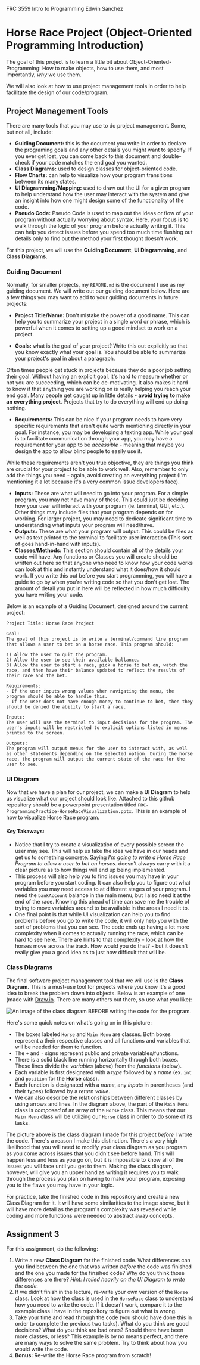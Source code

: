 FRC 3559 Intro to Programming
Edwin Sanchez
# Horse Race Project (Object-Oriented Programming Introduction)
The goal of this project is to learn a little bit about Object-Oriented-Programming: How to make objects, how to use them, and most importantly, *why* we use them.

We will also look at how to use project management tools in order to help facilitate the design of our code/program.

## Project Management Tools
There are many tools that you may use to do project management. Some, but not all, include:
* **Guiding Document:** this is the document you write in order to declare the programing goals and any other details you might want to specify. If you ever get lost, you can come back to this document and double-check if your code matches the end goal you wanted.
* **Class Diagrams:** used to design classes for object-oriented code.
* **Flow Charts:** can help to visualize how your program transitions between its many states.
* **UI Diagramming/Mapping:** used to draw out the UI for a given program to help understand how the user may interact with the system and give an insight into how one might design some of the functionality of the code.
* **Pseudo Code:** Pseudo Code is used to map out the ideas or flow of your program without actually worrying about syntax. Here, your focus is to walk through the logic of your program before actually writing it. This can help you detect issues before you spend too much time flushing out details only to find out the method your first thought doesn't work.

For this project, we will use the **Guiding Document**, **UI Diagramming**, and **Class Diagrams**.

### Guiding Document
Normally, for smaller projects, my `README.md` is the document I use as my guiding document. We will write out our guiding document below. Here are a few things you may want to add to your guiding documents in future projects:

* **Project Title/Name:** Don't mistake the power of a good name. This can help you to summarize your project in a single word or phrase, which is powerful when it comes to setting up a good mindset to work on a project.

* **Goals:** what is the goal of your project? Write this out explicitly so that you know exactly what your goal is. You should be able to summarize your project's goal in about a paragraph.

Often times people get stuck in projects because they do a poor job setting their goal. Without having an explicit goal, it's hard to measure whether or not you are succeeding, which can be de-motivating. It also makes it hard to know if that anything you are working on is really helping you reach your end goal. Many people get caught up in little details - **avoid trying to make an everything project**. Projects that try to do everything will end up doing nothing.

* **Requirements:** This can be nice if your program needs to have very specific requirements that aren't quite worth mentioning directly in your goal. For instance, you may be developing a texting app. While your goal is to facilitate communication through your app, you may have a requirement for your app to be *accessible* - meaning that maybe you design the app to allow blind people to easily use it. 

While these requirements aren't you true objective, they are things you think are crucial for your project to be able to work well. Also, remember to only add the things you need - again, avoid creating an everything project (I'm mentioning it a lot because it's a very common issue developers face).

* **Inputs:** These are what will need to go into your program. For a simple program, you may not have many of these. This could just be deciding how your user will interact with your program (ie. terminal, GUI, etc.). Other things may include files that your program depends on for working. For larger project, you may need to dedicate significant time to understanding what inputs your program will need/have.
* **Outputs:** These are what your program will output. This could be files as well as text printed to the terminal to facilitate user interaction (This sort of goes hand-in-hand with inputs).
* **Classes/Methods:** This section should contain all of the details your code will have. Any functions or Classes you will create should be written out here so that anyone who need to know how your code works can look at this and instantly understand what it does/how it should work. If you write this out before you start programming, you will have a guide to go by when you're writing code so that you don't get lost. The amount of detail you put in here will be reflected in how much difficulty you have writing your code.

Below is an example of a Guiding Document, designed around the current project:

```
Project Title: Horse Race Project

Goal:
The goal of this project is to write a terminal/command line program that allows a user to bet on a horse race. This program should:

1) Allow the user to quit the program.
2) Allow the user to see their available ballance.
3) Allow the user to start a race, pick a horse to bet on, watch the race, and then have their balance updated to reflect the results of their race and the bet.

Requirements:
- If the user inputs wrong values when navigating the menu, the program should be able to handle this.
- If the user does not have enough money to continue to bet, then they should be denied the ability to start a race.

Inputs:
The user will use the terminal to input decisions for the program. The user's inputs will be restricted to explicit options listed in menus printed to the screen.

Outputs:
The program will output menus for the user to interact with, as well as other statements depending on the selected option. During the horse race, the program will output the current state of the race for the user to see.
```

### UI Diagram
Now that we have a plan for our project, we can make a **UI Diagram** to help us visualize what our project should look like. Attached to this github repository should be a powerpoint presentation titled `FRC-ProgrammingPractice-HorseRaceVisualization.pptx`. This is an example of how to visualize Horse Race program.

#### Key Takaways:
* Notice that I try to create a visualization of every possible screen the user may see. This will help us take the idea we have in our heads and get us to something concrete. Saying *I'm going to write a Horse Race Program to allow a user to bet on horses.* doesn't always carry with it a clear picture as to how things will end up being implemented.
* This process will also help you to find issues you may have in your program before you start coding. It can also help you to figure out what variables you may need access to at different stages of your program. I need the `bankAccount` balance in the main menu, but I also need it at the end of the race. Knowing this ahead of time can save me the trouble of trying to move variables around to be available in the areas I need it to.
* One final point is that while UI visualization can help you to find problems before you go to write the code, it will only help you with the sort of problems that you can see. The code ends up having a lot more complexity when it comes to actually running the race, which can be hard to see here. There are hints to that complexity - look at how the horses move across the track. How would you do that? - but it doesn't really give you a good idea as to just how difficult that will be.

### Class Diagrams
The final software project management tool that we will use is the **Class Diagram**. This is a must-use tool for projects where you know it's a good idea to break the problem down into objects. Below is an example of one (made with [Draw.io](https://app.diagrams.net/). There are many others out there, so use what you like):

![An image of the class diagram BEFORE writing the code for the program.](./Class-Diagram-BEFORE-CODING.PNG)

Here's some quick notes on what's going on in this picture:
* The boxes labeled `Horse` and `Main Menu` are classes. Both boxes represent a their respective classes and all functions and variables that will be needed for them to function.
* The `+` and `-` signs represent public and private variables/functions.
* There is a solid black line running horizontally through both boxes. These lines divide the *variables* (above) from the *functions* (below).
* Each variable is first designated with a *type* followed by a *name* (ex. `int` and `position` for the **Horse** class).
* Each function is designated with a *name*, any *inputs* in parentheses (and their types) followed by a *return value*.
* We can also describe the relationships between different classes by using arrows and lines. In the diagram above, the part of the `Main Menu` class is *composed* of an array of the `Horse` class. This means that our `Main Menu` class will be utilizing our `Horse` class in order to do some of its tasks.

The picture above is the class diagram I made for this project *before* I wrote the code. There's a reason I make this distinction. There's a very high likelihood that you will need to modify your class diagram as you program as you come across issues that you didn't see before hand. This will happen less and less as you go on, but it is impossible to know all of the issues you will face until you get to them. Making the class diagram, however, will give you an upper hand as writing it requires you to walk through the process you plan on having to make your program, exposing you to the flaws you may have in your logic.

For practice, take the finished code in this repository and create a new Class Diagram for it. It will have some similarities to the image above, but it will have more detail as the program's complexity was revealed while coding and more functions were needed to abstract away concepts.

## Assignment 3
For this assignment, do the following:

1. Write a new **Class Diagram** for the finished code. What differences can you find between the one that was written *before* the code was finished and the one you made for the finsihed code? Why do you think those differences are there? *Hint: I relied heavily on the UI Diagram to write the code.*
2. If we didn't finish in the lecture, re-write your own version of the `Horse` class. Look at how the class is used in the `HorseRace` class to understand how you need to write the code. If it doesn't work, compare it to the example class I have in the repository to figure out what is wrong.
3. Take your time and read through the code (you should have done this in order to complete the previous two tasks). What do you think are good decisions? What do you think are bad ones? Should there have been more classes, or less? This example is by no means perfect, and there are many ways to solve the same problem. Try to think about how you would write the code.
4. **Bonus:** Re-write the Horse Race program from scratch! 
